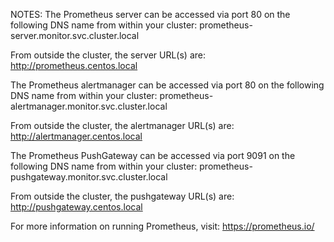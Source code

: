 NOTES:
The Prometheus server can be accessed via port 80 on the following DNS name from within your cluster:
prometheus-server.monitor.svc.cluster.local

From outside the cluster, the server URL(s) are:
http://prometheus.centos.local


The Prometheus alertmanager can be accessed via port 80 on the following DNS name from within your cluster:
prometheus-alertmanager.monitor.svc.cluster.local

From outside the cluster, the alertmanager URL(s) are:
http://alertmanager.centos.local


The Prometheus PushGateway can be accessed via port 9091 on the following DNS name from within your cluster:
prometheus-pushgateway.monitor.svc.cluster.local

From outside the cluster, the pushgateway URL(s) are:
http://pushgateway.centos.local

For more information on running Prometheus, visit:
https://prometheus.io/

